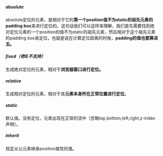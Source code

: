 ##### **absolute**

absolute定位的元素，是相对于它的**第一个position值不为static的祖先元素的padding box**来进行定位的。这句话我们可以这样来理解，我们首先需要找到绝对定位元素的一个position的值不为static的祖先元素，然后相对于这个祖先元素的padding box来定位，也就是说在计算定位距离的时候，**padding的值也要算进去。**

##### fixed（老IE不支持）

生成绝对定位的元素，相对于**浏览器窗口进行定位。**

##### relative

生成相对定位的元素，相对于其**元素本身所在正常位置进行定位**。

##### static

默认值。没有定位，元素出现在正常的流中（忽略top,bottom,left,right,z-index声明）。

##### inherit

规定从父元素继承position属性的值。